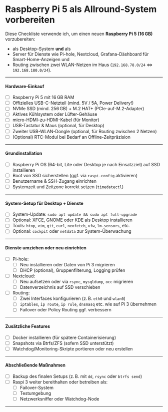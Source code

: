 # Raspberry Pi 5 als Allround-System vorbereiten

Diese Checkliste verwende ich, um einen neuen **Raspberry Pi 5 (16 GB)** vorzubereiten:

- als Desktop-System **und** als
- Server für Dienste wie Pi-hole, Nextcloud, Grafana-Däshboard für Smart-Home-Anzeigen und
- Routing zwischen zwei WLAN-Netzen im Haus (`192.168.78.0/24` <=> `192.168.180.0/24`).

---

#### Hardware-Einkauf

- [ ] Raspberry Pi 5 mit 16 GB RAM
- [ ] Offizielles USB-C-Netzteil (mind. 5V / 5A, Power Delivery!)
- [ ] NVMe SSD (mind. 256 GB) + M.2 HAT+ (PCIe-auf-M.2-Adapter)
- [ ] Aktives Kühlsystem oder Lüfter-Gehäuse
- [ ] micro-HDMI-zu-HDMI-Kabel (für Monitor)
- [ ] USB-Tastatur & Maus (optional, für Desktop)
- [ ] Zweiter USB-WLAN-Dongle (optional, für Routing zwischen 2 Netzen)
- [ ] (Optional) RTC-Modul bei Bedarf an Offline-Zeitpräzision

---

#### Grundinstallation

- [ ] Raspberry Pi OS (64-bit, Lite oder Desktop je nach Einsatzziel) auf SSD installieren
- [ ] Boot von SSD sicherstellen (ggf. via `raspi-config` aktivieren)
- [ ] Benutzername & SSH-Zugang einrichten
- [ ] Systemzeit und Zeitzone korrekt setzen (`timedatectl`)

---

#### System-Setup für Desktop + Dienste

- [ ] System-Update: `sudo apt update && sudo apt full-upgrade`
- [ ] Optional: XFCE, GNOME oder KDE als Desktop installieren
- [ ] Tools: `htop`, `vim`, `git`, `curl`, `neofetch`, `ufw`, `lm-sensors`, etc.
- [ ] Optional: `cockpit` oder `netdata` zur System-Überwachung

---

#### Dienste umziehen oder neu einrichten

- [ ] Pi-hole:
  - [ ] Neu installieren oder Daten von Pi 3 migrieren
  - [ ] DHCP (optional), Gruppenfilterung, Logging prüfen
- [ ] Nextcloud:
  - [ ] Neu aufsetzen oder via `rsync`, `mysqldump`, `occ` migrieren
  - [ ] Datenverzeichnis auf SSD verschieben
- [ ] Routing:
  - [ ] Zwei Interfaces konfigurieren (z. B. `eth0` und `wlan0`)
  - [ ] `iptables`, `ip route`, `ip rule`, `dnsmasq` etc. wie auf Pi 3 übernehmen
  - [ ] Failover oder Policy Routing ggf. verbessern

---

#### Zusätzliche Features

- [ ] Docker installieren (für spätere Containerisierung)
- [ ] Snapshots via Btrfs/ZFS (sofern SSD unterstützt)
- [ ] Watchdog/Monitoring-Skripte portieren oder neu erstellen

---

#### Abschließende Maßnahmen

- [ ] Backup des finalen Setups (z. B. mit `dd`, `rsync` oder `btrfs send`)
- [ ] Raspi 3 weiter bereithalten oder betreiben als: 
  - [ ] Failover-System
  - [ ] Testumgebung
  - [ ] Netzwerksniffer oder Watchdog-Node

---

<!--
#### Siehe auch:

[Pi-hole](#Pi-hole) |
[Nextcloud](#Nextcloud) |
[Raspberry Pi 3](#raspi3) |
[Routing mit iproute2](#iproute2) |
[Netzwerk-Failover](#failover) |
[Startseite](#Index)
-->
